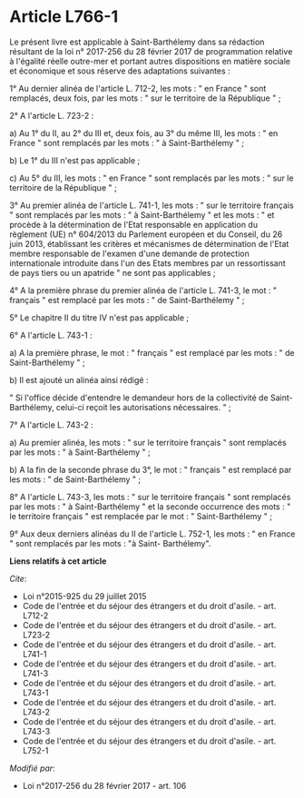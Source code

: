 # Article L766-1

Le présent livre est applicable à Saint-Barthélemy dans sa rédaction résultant de la loi n° 2017-256 du 28 février 2017 de
programmation relative à l'égalité réelle outre-mer et portant autres dispositions en matière sociale et économique et sous
réserve des adaptations suivantes : 

1° Au dernier alinéa de l'article L. 712-2, les mots : " en France " sont remplacés, deux fois, par les mots : " sur le
territoire de la République " ; 

2° A l'article L. 723-2 : 

a) Au 1° du II, au 2° du III et, deux fois, au 3° du même III, les mots : " en France " sont remplacés par les mots : " à
Saint-Barthélemy " ; 

b) Le 1° du III n'est pas applicable ; 

c) Au 5° du III, les mots : " en France " sont remplacés par les mots : " sur le territoire de la République " ; 

3° Au premier alinéa de l'article L. 741-1, les mots : " sur le territoire français " sont remplacés par les mots : " à
Saint-Barthélemy " et les mots : " et procède à la détermination de l'Etat responsable en application du règlement (UE) n°
604/2013 du Parlement européen et du Conseil, du 26 juin 2013, établissant les critères et mécanismes de détermination de
l'Etat membre responsable de l'examen d'une demande de protection internationale introduite dans l'un des Etats membres par
un ressortissant de pays tiers ou un apatride " ne sont pas applicables ; 

4° A la première phrase du premier alinéa de l'article L. 741-3, le mot : " français " est remplacé par les mots : " de
Saint-Barthélemy " ; 

5° Le chapitre II du titre IV n'est pas applicable ; 

6° A l'article L. 743-1 : 

a) A la première phrase, le mot : " français " est remplacé par les mots : " de Saint-Barthélemy " ; 

b) Il est ajouté un alinéa ainsi rédigé : 

" Si l'office décide d'entendre le demandeur hors de la collectivité de Saint-Barthélemy, celui-ci reçoit les autorisations
nécessaires. " ; 

7° A l'article L. 743-2 : 

a) Au premier alinéa, les mots : " sur le territoire français " sont remplacés par les mots : " à Saint-Barthélemy " ; 

b) A la fin de la seconde phrase du 3°, le mot : " français " est remplacé par les mots : " de Saint-Barthélemy " ; 

8° A l'article L. 743-3, les mots : " sur le territoire français " sont remplacés par les mots : " à Saint-Barthélemy " et la
seconde occurrence des mots : " le territoire français " est remplacée par le mot : " Saint-Barthélemy " ; 

9° Aux deux derniers alinéas du II de l'article L. 752-1, les mots : " en France " sont remplacés par les mots : "à Saint-
Barthélemy".

**Liens relatifs à cet article**

_Cite_:

  - Loi n°2015-925 du 29 juillet 2015
  - Code de l'entrée et du séjour des étrangers et du droit d'asile. - art. L712-2
  - Code de l'entrée et du séjour des étrangers et du droit d'asile. - art. L723-2
  - Code de l'entrée et du séjour des étrangers et du droit d'asile. - art. L741-1
  - Code de l'entrée et du séjour des étrangers et du droit d'asile. - art. L741-3
  - Code de l'entrée et du séjour des étrangers et du droit d'asile. - art. L743-1
  - Code de l'entrée et du séjour des étrangers et du droit d'asile. - art. L743-2
  - Code de l'entrée et du séjour des étrangers et du droit d'asile. - art. L743-3
  - Code de l'entrée et du séjour des étrangers et du droit d'asile. - art. L752-1

_Modifié par_:

  - Loi n°2017-256 du 28 février 2017 - art. 106
